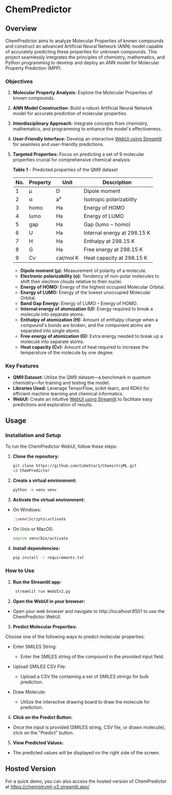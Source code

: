 # ChemPredictor

## Overview

ChemPredictor aims to analyze Molecular Properties of known compounds and construct an advanced Artificial Neural Network (ANN) model capable of accurately predicting these properties for unknown compounds. This project seamlessly integrates the principles of chemistry, mathematics, and Python programming to develop and deploy an ANN model for Molecular Property Prediction (MPP).

### Objectives

1. **Molecular Property Analysis:** Explore the Molecular Properties of known compounds.
2. **ANN Model Construction:** Build a robust Artificial Neural Network model for accurate prediction of molecular properties.
3. **Interdisciplinary Approach:** Integrate concepts from chemistry, mathematics, and programming to enhance the model's effectiveness.
4. **User-Friendly Interface:** Develop an interactive [WebUI using Streamlit](https://chemistryml-v2.streamlit.app/) for seamless and user-friendly predictions.
5. **Targeted Properties:** Focus on predicting a set of 9 molecular properties crucial for comprehensive chemical analysis:

   **Table 1** - Predicted properties of the QM9 dataset
   
   | No. | Property | Unit      | Description                             |
   |-----|----------|-----------|-----------------------------------------|
   | 1   | μ        | D         | Dipole moment                           |
   | 2   | α        | a³        | Isotropic polarizability                |
   | 3   | homo     | Ha        | Energy of HOMO                          |
   | 4   | lumo     | Ha        | Energy of LUMO                          |
   | 5   | gap      | Ha        | Gap (lumo − homo)                       |
   | 6   | U        | Ha        | Internal energy at 298.15 K             |
   | 7   | H        | Ha        | Enthalpy at 298.15 K                    |
   | 8   | G        | Ha        | Free energy at 298.15 K                 |
   | 9   | Cv       | cal/mol K | Heat capacity at 298.15 K               |

    - **Dipole moment (µ):** Measurement of polarity of a molecule.
    - **Electronic polarizability (α):** Tendency of non-polar molecules to shift their electron clouds relative to their nuclei.
    - **Energy of HOMO:** Energy of the highest occupied Molecular Orbital.
    - **Energy of LUMO:** Energy of the lowest unoccupied Molecular Orbital.
    - **Band Gap Energy:** Energy of LUMO – Energy of HOMO.
    - **Internal energy of atomization (U):** Energy required to break a molecule into separate atoms.
    - **Enthalpy of atomization (H):** Amount of enthalpy change when a compound's bonds are broken, and the component atoms are separated into single atoms.
    - **Free energy of atomization (G):** Extra energy needed to break up a molecule into separate atoms.
    - **Heat capacity (Cv):** Amount of heat required to increase the temperature of the molecule by one degree.

### Key Features

- **QM9 Dataset:** Utilize the QM9 dataset—a benchmark in quantum chemistry—for training and testing the model.
- **Libraries Used:** Leverage TensorFlow, scikit-learn, and RDKit for efficient machine learning and chemical informatics.
- **WebUI:** Create an intuitive [WebUI using Streamlit](https://chemistryml-v2.streamlit.app/) to facilitate easy predictions and exploration of results.




## Usage


### Installation and Setup

To run the ChemPredictor WebUI, follow these steps:

1. **Clone the repository:**

   ```bash
   git clone https://github.com/CubeStar1/ChemistryML.git
   cd ChemPredictor
2. **Create a virtual environment:**

   ```bash
   python -m venv venv
3. **Activate the virtual environment:**

- On Windows:   
   ```bash
  .\venv\Scripts\activate
- On Unix or MacOS:
   ```bash
  source venv/bin/activate
4. **Install dependencies:**

   ```bash
   pip install -r requirements.txt
   
### How to Use
1. **Run the Streamlit app:**

   ```bash
    streamlit run WebUIv2.py
2. **Open the WebUI in your browser:** 

- Open your web browser and navigate to http://localhost:8501 to use the ChemPredictor WebUI.

3. **Predict Molecular Properties:**

Choose one of the following ways to predict molecular properties:

   - Enter SMILES String:

     - Enter the SMILES string of the compound in the provided input field.
   - Upload SMILES CSV File:

      - Upload a CSV file containing a set of SMILES strings for bulk prediction.
   - Draw Molecule:

     - Utilize the interactive drawing board to draw the molecule for prediction.
4. **Click on the Predict Button:**
- Once the input is provided (SMILES string, CSV file, or drawn molecule), click on the "Predict" button.
5. **View Predicted Values:**
- The predicted values will be displayed on the right side of the screen.

## Hosted Version
For a quick demo, you can also access the hosted version of ChemPredictor at https://chemistryml-v2.streamlit.app/